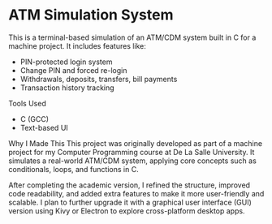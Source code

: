 # ATM Simulation System

This is a terminal-based simulation of an ATM/CDM system built in C for a machine project. It includes features like:

- PIN-protected login system
- Change PIN and forced re-login
- Withdrawals, deposits, transfers, bill payments
- Transaction history tracking

Tools Used
- C (GCC)
- Text-based UI

Why I Made This
This project was originally developed as part of a machine project for my Computer Programming course at De La Salle University. It simulates a real-world ATM/CDM system, applying core concepts such as conditionals, loops, and functions in C.

After completing the academic version, I refined the structure, improved code readability, and added extra features to make it more user-friendly and scalable. I plan to further upgrade it with a graphical user interface (GUI) version using Kivy or Electron to explore cross-platform desktop apps.
